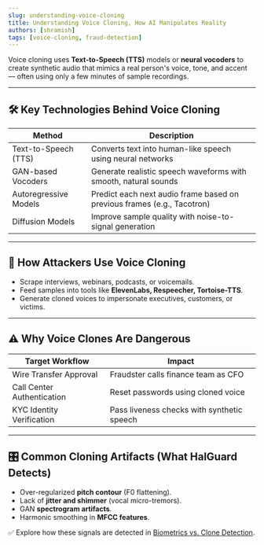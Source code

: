 ```yaml
---
slug: understanding-voice-cloning
title: Understanding Voice Cloning, How AI Manipulates Reality
authors: [shramish]
tags: [voice-cloning, fraud-detection]
---
```


Voice cloning uses **Text-to-Speech (TTS)** models or **neural vocoders** to create synthetic audio that mimics a real person's voice, tone, and accent — often using only a few minutes of sample recordings.

---

## 🛠️ Key Technologies Behind Voice Cloning

| Method                   | Description                          |
|--------------------------|--------------------------------------|
| Text-to-Speech (TTS)      | Converts text into human-like speech using neural networks |
| GAN-based Vocoders        | Generate realistic speech waveforms with smooth, natural sounds |
| Autoregressive Models     | Predict each next audio frame based on previous frames (e.g., Tacotron) |
| Diffusion Models          | Improve sample quality with noise-to-signal generation |

---

## 🎯 How Attackers Use Voice Cloning

- Scrape interviews, webinars, podcasts, or voicemails.
- Feed samples into tools like **ElevenLabs, Respeecher, Tortoise-TTS**.
- Generate cloned voices to impersonate executives, customers, or victims.

---

## ⚠️ Why Voice Clones Are Dangerous

| Target Workflow         | Impact                               |
|-------------------------|----------------------------------------|
| Wire Transfer Approval   | Fraudster calls finance team as CFO   |
| Call Center Authentication | Reset passwords using cloned voice |
| KYC Identity Verification| Pass liveness checks with synthetic speech |

---

## 🎛️ Common Cloning Artifacts (What HalGuard Detects)

- Over-regularized **pitch contour** (F0 flattening).
- Lack of **jitter and shimmer** (vocal micro-tremors).
- GAN **spectrogram artifacts**.
- Harmonic smoothing in **MFCC features**.

✅ Explore how these signals are detected in [Biometrics vs. Clone Detection](./biometrics-vs-clone-detection.md).
